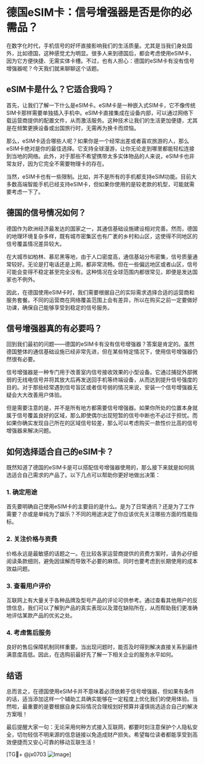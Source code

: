 # 德国eSIM卡：信号增强器是否是你的必需品？

在数字化时代，手机信号的好坏直接影响我们的生活质量。尤其是当我们身处国外，比如德国，这种感觉尤为明显。很多人来到德国后，都会考虑使用eSIM卡，因为它方便快捷、无需实体卡槽。不过，也有人担心：德国的eSIM卡有没有信号增强器呢？今天我们就来聊聊这个话题。

## eSIM卡是什么？它适合我吗？

首先，让我们了解一下什么是eSIM卡。eSIM卡是一种嵌入式SIM卡，它不像传统SIM卡那样需要单独插入手机中。eSIM卡直接集成在设备内部，可以通过网络下载运营商提供的配置文件，从而激活服务。这种技术让我们的生活更加便捷，尤其是在频繁更换设备或出国旅行时，无需再为换卡而烦恼。

那么，eSIM卡适合哪些人呢？如果你是一个经常出差或者喜欢旅游的人，那么eSIM卡绝对是你的最佳选择。它支持全球漫游，让你无论走到哪里都能轻松连接到当地的网络。此外，对于那些不希望携带太多实体物品的人来说，eSIM卡也非常友好，因为它完全不需要物理卡的存在。

当然，eSIM卡也有一些限制。比如，并不是所有的手机都支持eSIM功能。目前大多数高端智能手机已经支持eSIM卡，但如果你使用的是较老款的机型，可能就需要考虑一下了。

## 德国的信号情况如何？

德国作为欧洲经济最发达的国家之一，其通信基础设施建设相对完善。然而，德国的地理环境复杂多样，既有城市密集区也有广袤的乡村和山区，这使得不同地区的信号覆盖情况差异较大。

在大城市如柏林、慕尼黑等地，由于人口密度高，通信基站分布密集，信号质量通常较好。无论是打电话还是上网，都非常流畅。但在一些偏远地区或者山区，信号可能会变得不稳定甚至完全没有。这种情况在全球范围内都很常见，即便是发达国家也不例外。

因此，在德国使用eSIM卡时，我们需要根据自己的实际需求选择合适的运营商和服务套餐。不同的运营商在网络覆盖范围上会有差异，所以在购买之前一定要做好功课，确保自己能够享受到稳定的信号服务。

## 信号增强器真的有必要吗？

回到我们最初的问题——德国的eSIM卡有没有信号增强器？答案是肯定的。虽然德国整体的通信基础设施已经非常先进，但在某些特定情况下，使用信号增强器仍然很有必要。

信号增强器是一种专门用于改善室内信号接收效果的小型设备。它通过捕捉外部微弱的无线电信号并将其放大后再发送回手机等终端设备，从而达到提升信号强度的目的。对于那些经常遇到信号盲区或者信号弱的情况来说，安装一个信号增强器无疑会大大改善用户体验。

但是需要注意的是，并不是所有地方都需要信号增强器。如果你所处的位置本身就属于信号覆盖良好的区域，那么即使偶尔出现短暂的信号中断也不必过于担忧。而如果你确实发现自己所在的区域信号较差，那么可以考虑购买一款性价比高的信号增强器来解决问题。

## 如何选择适合自己的eSIM卡？

既然知道了德国的eSIM卡是可以搭配信号增强器使用的，那么接下来就是如何挑选适合自己需求的产品了。以下几点可以帮助你更好地做出决策：

### 1. 确定用途
首先要明确自己使用eSIM卡的主要目的是什么。是为了日常通讯？还是为了工作需要？亦或是单纯为了娱乐？不同的用途决定了你应该优先关注哪些方面的性能指标。

### 2. 关注价格与资费
价格永远是最敏感的话题之一。在比较各家运营商提供的资费方案时，请务必仔细阅读条款细则，避免因误解而导致不必要的麻烦。同时也要考虑到长期使用的成本效益问题。

### 3. 查看用户评价
互联网上有大量关于各种品牌及型号产品的评论可供参考。通过查看其他用户的反馈信息，我们可以了解到产品的真实表现以及潜在缺陷所在，从而帮助我们更准确地评估某款产品的优劣之处。

### 4. 考虑售后服务
良好的售后保障机制同样重要。当出现问题时，能否及时得到解决直接关系到最终满意度高低。因此，在选购前最好先了解一下相关企业的服务水平如何。

## 结语

总而言之，在德国使用eSIM卡并不意味着必须依赖于信号增强器，但如果有条件的话，适当添加这样一个辅助工具确实能够在一定程度上优化我们的使用体验。当然啦，最重要的是要根据自身实际情况合理规划好预算并谨慎挑选适合自己的解决方案哦！

最后提醒大家一句：无论采用何种方式接入互联网，都要时刻注意保护个人隐私安全，切勿轻信不明来源的信息链接以免造成财产损失。希望每位读者都能享受到高效便捷而又安心可靠的移动互联生活！

[TG💪+ @jx0703 ![Image](https://github.com/user-attachments/assets/dbca1d08-cadb-493c-b0ec-ad6f7a83f270)]